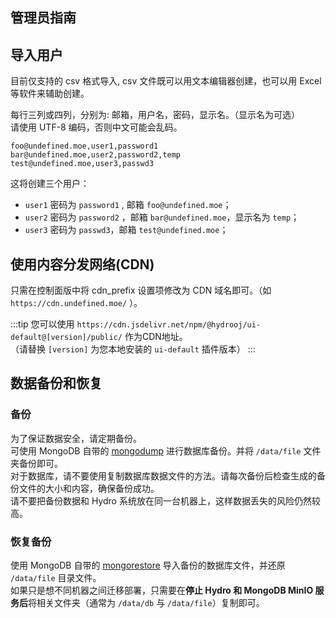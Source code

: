 ## 管理员指南

## 导入用户

目前仅支持的 csv 格式导入, csv 文件既可以用文本编辑器创建，也可以用 Excel 等软件来辅助创建。  

每行三列或四列，分别为: 邮箱，用户名，密码，显示名。（显示名为可选）  
请使用 UTF-8 编码，否则中文可能会乱码。  

```csv
foo@undefined.moe,user1,password1
bar@undefined.moe,user2,password2,temp
test@undefined.moe,user3,passwd3
```

这将创建三个用户：

- `user1` 密码为 `password1` , 邮箱 `foo@undefined.moe`；
- `user2` 密码为 `password2` ，邮箱 `bar@undefined.moe`，显示名为 `temp`；
- `user3` 密码为 `passwd3`，邮箱 `test@undefined.moe`；

## 使用内容分发网络(CDN)

只需在控制面版中将 cdn_prefix 设置项修改为 CDN 域名即可。（如 `https://cdn.undefined.moe/` ）。  

:::tip
您可以使用 `https://cdn.jsdelivr.net/npm/@hydrooj/ui-default@[version]/public/` 作为CDN地址。  
（请替换 `[version]` 为您本地安装的 `ui-default` 插件版本）
:::

## 数据备份和恢复

### 备份

为了保证数据安全，请定期备份。  
可使用 MongoDB 自带的 [mongodump](https://docs.mongodb.com/database-tools/mongodump/) 进行数据库备份。并将 `/data/file` 文件夹备份即可。  
对于数据库，请不要使用复制数据库数据文件的方法。请每次备份后检查生成的备份文件的大小和内容，确保备份成功。  
请不要把备份数据和 Hydro 系统放在同一台机器上，这样数据丢失的风险仍然较高。  

### 恢复备份

使用 MongoDB 自带的 [mongorestore](https://docs.mongodb.com/database-tools/mongorestore/) 导入备份的数据库文件，并还原 `/data/file` 目录文件。  
如果只是想不同机器之间迁移部署，只需要在**停止 Hydro 和 MongoDB MinIO 服务后**将相关文件夹（通常为 `/data/db` 与 `/data/file`）复制即可。
